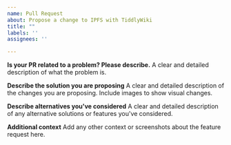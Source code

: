 ```yaml
---
name: Pull Request
about: Propose a change to IPFS with TiddlyWiki
title: ""
labels: ''
assignees: ''

---
```


**Is your PR related to a problem? Please describe.**
A clear and detailed description of what the problem is.

**Describe the solution you are proposing**
A clear and detailed description of the changes you are proposing. Include images to show visual changes.

**Describe alternatives you've considered**
A clear and detailed description of any alternative solutions or features you've considered.

**Additional context**
Add any other context or screenshots about the feature request here.
